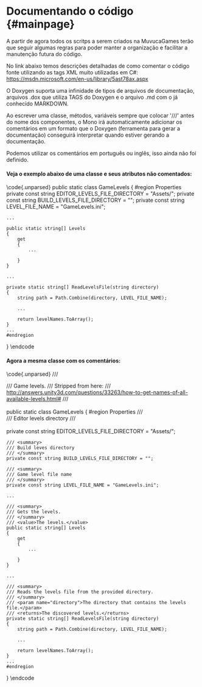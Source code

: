 Documentando o código                         {#mainpage}
============

A partir de agora todos os scritps a serem criados na MuvucaGames terão que seguir algumas regras para poder manter a organização e facilitar a manutenção futura do código.

No link abaixo temos descrições detalhadas de como comentar o código fonte utilizando as tags XML muito utilizadas em C#: https://msdn.microsoft.com/en-us/library/5ast78ax.aspx

O Doxygen suporta uma infinidade de tipos de arquivos de documentação, arquivos .dox que utiliza TAGS do Doxygen e o arquivo .md com o já conhecido MARKDOWN.

Ao escrever uma classe, métodos, variáveis sempre que colocar '///' antes do nome dos componentes, o Mono irá automaticamente adicionar os comentários em um formato que o Doxygen (ferramenta para gerar a documentação) conseguirá interpretar quando estiver gerando a documentação.

Podemos utilizar os comentários em português ou inglês, isso ainda não foi definido.

#### Veja o exemplo abaixo de uma classe e seus atributos não comentados:

\code{.unparsed}
public static class GameLevels
{
    #region Properties
    private const string EDITOR_LEVELS_FILE_DIRECTORY = "Assets/";
    private const string BUILD_LEVELS_FILE_DIRECTORY = "";
    private const string LEVEL_FILE_NAME = "GameLevels.ini";
    
    ...
        
    public static string[] Levels
    {
        get
        {
            ...
            
        }
    }
    
    ...
    
    private static string[] ReadLevelsFile(string directory)
    {
        string path = Path.Combine(directory, LEVEL_FILE_NAME);

        ...

        return levelNames.ToArray();
    }
    ...
    #endregion
}
\endcode

#### Agora a mesma classe com os comentários:

\code{.unparsed}
/// <summary>
/// Game levels.
/// Stripped from here:
/// http://answers.unity3d.com/questions/33263/how-to-get-names-of-all-available-levels.html#
/// </summary>    
public static class GameLevels
{
    #region Properties
    /// <summary>
    /// Editor levels directory
    /// </summary>    
    private const string EDITOR_LEVELS_FILE_DIRECTORY = "Assets/";
    
    /// <summary>
    /// Build leves directory
    /// </summary>    
    private const string BUILD_LEVELS_FILE_DIRECTORY = "";
    
    /// <summary>
    /// Game level file name
    /// </summary>
    private const string LEVEL_FILE_NAME = "GameLevels.ini";
    
    ...
    
    /// <summary>
    /// Gets the levels.
    /// </summary>
    /// <value>The levels.</value>        
    public static string[] Levels
    {
        get
        {
            ...
            
        }
    }
    
    ...
    
    /// <summary>
    /// Reads the levels file from the provided directory.
    /// </summary>
    /// <param name="directory">The directory that contains the levels file.</param>
    /// <returns>The discovered levels.</returns>
    private static string[] ReadLevelsFile(string directory)
    {
        string path = Path.Combine(directory, LEVEL_FILE_NAME);

        ...

        return levelNames.ToArray();
    }
    ...
    #endregion
}
\endcode